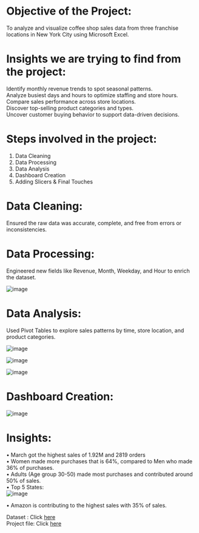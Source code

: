 # Objective of the Project: <br>

To analyze and visualize coffee shop sales data from three franchise locations in New York City using Microsoft Excel. <br>


# Insights we are trying to find from the project: <br>

Identify monthly revenue trends to spot seasonal patterns. <br>
Analyze busiest days and hours to optimize staffing and store hours. <br>
Compare sales performance across store locations. <br>
Discover top-selling product categories and types. <br>
Uncover customer buying behavior to support data-driven decisions. <br>

# Steps involved in the project: <br>

1.	Data Cleaning <br>
2.	Data Processing <br>
3.	Data Analysis <br>
4.	Dashboard Creation <br>
5.	Adding Slicers & Final Touches <br>

# Data Cleaning: <br>

Ensured the raw data was accurate, complete, and free from errors or inconsistencies. <br>

# Data Processing: <br>

Engineered new fields like Revenue, Month, Weekday, and Hour to enrich the dataset. <br>


![image](https://github.com/user-attachments/assets/6a48b85a-d56f-4f58-8034-6879de53fe99)

#  Data Analysis: <br>
Used Pivot Tables to explore sales patterns by time, store location, and product categories. <br>


![image](https://github.com/user-attachments/assets/c867b972-00d6-4e21-9963-08a017c439e9) 


![image](https://github.com/user-attachments/assets/63b731f0-e1f4-487e-b8f2-4bce8a2018f6)


![image](https://github.com/user-attachments/assets/e099b01f-846c-43e7-9813-7ef6f1489d02) <br>

# Dashboard Creation: <br>


![image](https://github.com/user-attachments/assets/7e398e60-a30f-4c41-9a8d-49f7ee5d2974)<br>

# Insights: <br>
•	March got the highest sales of 1.92M and 2819 orders <br>
•	Women made more purchases that is 64%, compared to Men who made 36% of purchases. <br>
•	Adults (Age group 30-50) made most purchases and contributed around 50% of sales. <br>
•	Top 5 States: <br>
![image](https://github.com/user-attachments/assets/ab84ee61-c7a8-4d3d-ac8e-20f555fb2a46)

 

•	Amazon is contributing to the highest sales with 35% of sales. <br>

Dataset : Click [here](https://github.com/bhargav12341996/Excel-Projects/tree/main/Excel%20Projects/Vrindha%20Store%20Analysis/Dataset) <br>
Project file: Click [here](https://github.com/bhargav12341996/Excel-Projects/tree/main/Excel%20Projects/Vrindha%20Store%20Analysis/Project%20File)


